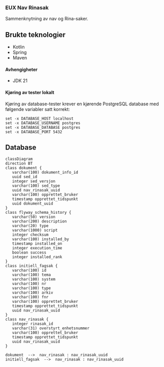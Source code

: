 ### EUX Nav Rinasak

Sammenknytning av nav og Rina-saker.

## Brukte teknologier
* Kotlin
* Spring
* Maven

#### Avhengigheter

* JDK 21

#### Kjøring av tester lokalt

Kjøring av database-tester krever en kjørende PostgreSQL database med følgende variabler satt korrekt:

```
set -x DATABASE_HOST localhost
set -x DATABASE_USERNAME postgres
set -x DATABASE_DATABASE postgres
set -x DATABASE_PORT 5432
```

## Database

````mermaid
classDiagram
direction BT
class dokument {
   varchar(100) dokument_info_id
   uuid sed_id
   integer sed_versjon
   varchar(100) sed_type
   uuid nav_rinasak_uuid
   varchar(100) opprettet_bruker
   timestamp opprettet_tidspunkt
   uuid dokument_uuid
}
class flyway_schema_history {
   varchar(50) version
   varchar(200) description
   varchar(20) type
   varchar(1000) script
   integer checksum
   varchar(100) installed_by
   timestamp installed_on
   integer execution_time
   boolean success
   integer installed_rank
}
class initiell_fagsak {
   varchar(100) id
   varchar(100) tema
   varchar(100) system
   varchar(100) nr
   varchar(100) type
   varchar(100) arkiv
   varchar(100) fnr
   varchar(100) opprettet_bruker
   timestamp opprettet_tidspunkt
   uuid nav_rinasak_uuid
}
class nav_rinasak {
   integer rinasak_id
   varchar(31) overstyrt_enhetsnummer
   varchar(100) opprettet_bruker
   timestamp opprettet_tidspunkt
   uuid nav_rinasak_uuid
}

dokument  -->  nav_rinasak : nav_rinasak_uuid
initiell_fagsak  -->  nav_rinasak : nav_rinasak_uuid
````